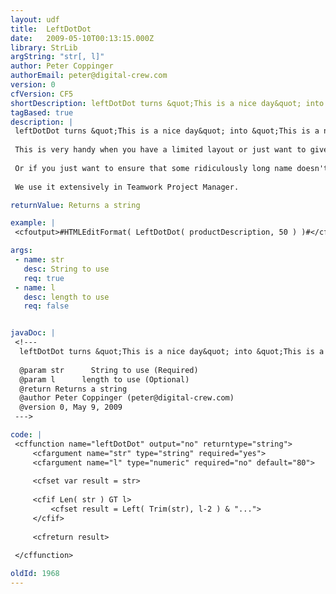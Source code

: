 ```yaml
---
layout: udf
title:  LeftDotDot
date:   2009-05-10T00:13:15.000Z
library: StrLib
argString: "str[, l]"
author: Peter Coppinger
authorEmail: peter@digital-crew.com
version: 0
cfVersion: CF5
shortDescription: leftDotDot turns &quot;This is a nice day&quot; into &quot;This is a nic..&quot;
tagBased: true
description: |
 leftDotDot turns &quot;This is a nice day&quot; into &quot;This is a nic..&quot;. You can specify the clipping length.
 
 This is very handy when you have a limited layout or just want to give a preview.
 
 Or if you just want to ensure that some ridiculously long name doesn't mess things up.
 
 We use it extensively in Teamwork Project Manager.

returnValue: Returns a string

example: |
 <cfoutput>#HTMLEditFormat( LeftDotDot( productDescription, 50 ) )#</cfoutput>

args:
 - name: str
   desc: String to use
   req: true
 - name: l
   desc: length to use
   req: false


javaDoc: |
 <!---
  leftDotDot turns &quot;This is a nice day&quot; into &quot;This is a nic..&quot;
  
  @param str      String to use (Required)
  @param l      length to use (Optional)
  @return Returns a string 
  @author Peter Coppinger (peter@digital-crew.com) 
  @version 0, May 9, 2009 
 --->

code: |
 <cffunction name="leftDotDot" output="no" returntype="string">
     <cfargument name="str" type="string" required="yes">
     <cfargument name="l" type="numeric" required="no" default="80">
     
     <cfset var result = str>
     
     <cfif Len( str ) GT l>
         <cfset result = Left( Trim(str), l-2 ) & "...">
     </cfif>
     
     <cfreturn result>
     
 </cffunction>

oldId: 1968
---
```


